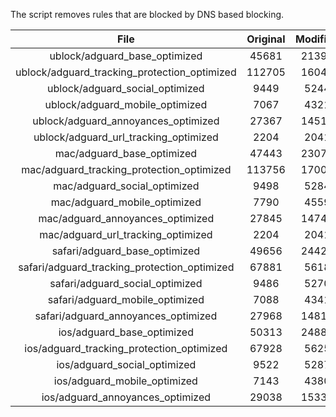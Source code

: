 The script removes rules that are blocked by DNS based blocking.


| File | Original | Modified |
|:----:|:-----:|:-----:|
| ublock/adguard_base_optimized | 45681 | 21394 |
| ublock/adguard_tracking_protection_optimized | 112705 | 16047 |
| ublock/adguard_social_optimized | 9449 | 5244 |
| ublock/adguard_mobile_optimized | 7067 | 4321 |
| ublock/adguard_annoyances_optimized | 27367 | 14515 |
| ublock/adguard_url_tracking_optimized | 2204 | 2041 |
| mac/adguard_base_optimized | 47443 | 23077 |
| mac/adguard_tracking_protection_optimized | 113756 | 17001 |
| mac/adguard_social_optimized | 9498 | 5284 |
| mac/adguard_mobile_optimized | 7790 | 4559 |
| mac/adguard_annoyances_optimized | 27845 | 14743 |
| mac/adguard_url_tracking_optimized | 2204 | 2041 |
| safari/adguard_base_optimized | 49656 | 24426 |
| safari/adguard_tracking_protection_optimized | 67881 | 5618 |
| safari/adguard_social_optimized | 9486 | 5270 |
| safari/adguard_mobile_optimized | 7088 | 4341 |
| safari/adguard_annoyances_optimized | 27968 | 14816 |
| ios/adguard_base_optimized | 50313 | 24889 |
| ios/adguard_tracking_protection_optimized | 67928 | 5625 |
| ios/adguard_social_optimized | 9522 | 5287 |
| ios/adguard_mobile_optimized | 7143 | 4380 |
| ios/adguard_annoyances_optimized | 29038 | 15338 |